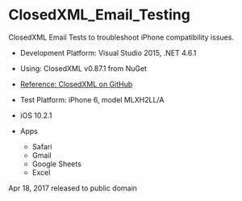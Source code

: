 # ClosedXML_Email_Testing
ClosedXML Email Tests to troubleshoot iPhone compatibility issues.

- Development Platform:  Visual Studio 2015, .NET 4.6.1
- Using:  ClosedXML v0.87.1 from NuGet
- [Reference: ClosedXML on GitHub](https://github.com/ClosedXML/ClosedXML)

- Test Platform:  iPhone 6, model MLXH2LL/A
- iOS 10.2.1
- Apps
    - Safari
    - Gmail
    - Google Sheets
    - Excel

Apr 18, 2017 released to public domain
